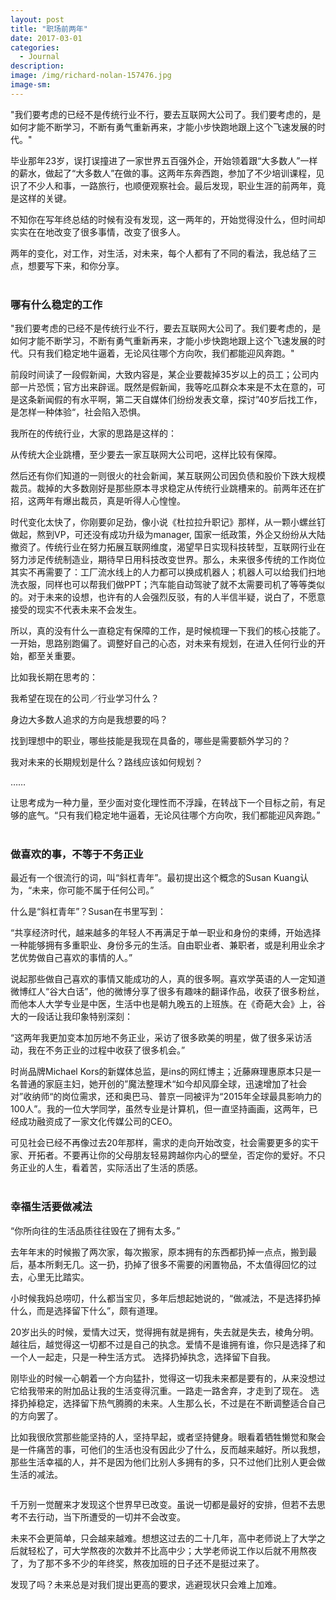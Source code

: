 ```yaml
---
layout: post
title: "职场前两年"
date: 2017-03-01
categories:
  - Journal
description:
image: /img/richard-nolan-157476.jpg
image-sm:
---
```


"我们要考虑的已经不是传统行业不行，要去互联网大公司了。我们要考虑的，是如何才能不断学习，不断有勇气重新再来，才能小步快跑地跟上这个飞速发展的时代。"

毕业那年23岁，误打误撞进了一家世界五百强外企，开始领着跟“大多数人”一样的薪水，做起了“大多数人”在做的事。这两年东奔西跑，参加了不少培训课程，见识了不少人和事，一路旅行，也顺便观察社会。最后发现，职业生涯的前两年，竟是这样的关键。

不知你在写年终总结的时候有没有发现，这一两年的，开始觉得没什么，但时间却实实在在地改变了很多事情，改变了很多人。

两年的变化，对工作，对生活，对未来，每个人都有了不同的看法，我总结了三点，想要写下来，和你分享。<br/><br/>

<h3>哪有什么稳定的工作</h3>

"我们要考虑的已经不是传统行业不行，要去互联网大公司了。我们要考虑的，是如何才能不断学习，不断有勇气重新再来，才能小步快跑地跟上这个飞速发展的时代。只有我们稳定地牛逼着，无论风往哪个方向吹，我们都能迎风奔跑。"

前段时间读了一段假新闻，大致内容是，某企业要裁掉35岁以上的员工；公司内部一片恐慌；官方出来辟谣。既然是假新闻，我等吃瓜群众本来是不太在意的，可是这条新闻假的有水平啊，第二天自媒体们纷纷发表文章，探讨”40岁后找工作，是怎样一种体验“，社会陷入恐惧。

我所在的传统行业，大家的思路是这样的：

从传统大企业跳槽，至少要去一家互联网大公司吧，这样比较有保障。

然后还有你们知道的一则很火的社会新闻，某互联网公司因负债和股价下跌大规模裁员。裁掉的大多数刚好是那些原本寻求稳定从传统行业跳槽来的。前两年还在扩招，这两年有爆出裁员，真是听得人心惶惶。

时代变化太快了，你刚要卯足劲，像小说《杜拉拉升职记》那样，从一颗小螺丝钉做起，熬到VP，可还没有成功升级为manager, 国家一纸政策，外企又纷纷从大陆撤资了。传统行业在努力拓展互联网维度，渴望早日实现科技转型，互联网行业在努力涉足传统制造业，期待早日用科技改变世界。那么，未来很多传统的工作岗位其实不再需要了：工厂流水线上的人力都可以换成机器人；机器人可以给我们扫地洗衣服，同样也可以帮我们做PPT；汽车能自动驾驶了就不太需要司机了等等类似的。对于未来的设想，也许有的人会强烈反驳，有的人半信半疑，说白了，不愿意接受的现实不代表未来不会发生。

所以，真的没有什么一直稳定有保障的工作，是时候梳理一下我们的核心技能了。一开始，思路别跑偏了。调整好自己的心态，对未来有规划，在进入任何行业的开始，都至关重要。

比如我长期在思考的：

我希望在现在的公司／行业学习什么？

身边大多数人追求的方向是我想要的吗？

找到理想中的职业，哪些技能是我现在具备的，哪些是需要额外学习的？

我对未来的长期规划是什么？路线应该如何规划？

……

让思考成为一种力量，至少面对变化理性而不浮躁，在转战下一个目标之前，有足够的底气。“只有我们稳定地牛逼着，无论风往哪个方向吹，我们都能迎风奔跑。”<br/><br/>

<h3>做喜欢的事，不等于不务正业</h3>

最近有一个很流行的词，叫“斜杠青年”。最初提出这个概念的Susan Kuang认为，“未来，你可能不属于任何公司。”

什么是“斜杠青年”？Susan在书里写到：

“共享经济时代，越来越多的年轻人不再满足于单一职业和身份的束缚，开始选择一种能够拥有多重职业、身份多元的生活。自由职业者、兼职者，或是利用业余才艺优势做自己喜欢的事情的人。”

说起那些做自己喜欢的事情又能成功的人，真的很多啊。喜欢学英语的人一定知道微博红人“谷大白话”，他的微博分享了很多有趣味的翻译作品，收获了很多粉丝，而他本人大学专业是中医，生活中也是朝九晚五的上班族。在《奇葩大会》上，谷大的一段话让我印象特别深刻：

“这两年我更加变本加厉地不务正业，采访了很多欧美的明星，做了很多采访活动，我在不务正业的过程中收获了很多机会。”

时尚品牌Michael Kors的新媒体总监，是ins的网红博主；近藤麻理惠原本只是一名普通的家庭主妇，她开创的”魔法整理术“如今却风靡全球，迅速增加了社会对”收纳师“的岗位需求，还和奥巴马、普京一同被评为“2015年全球最具影响力的100人”。我的一位大学同学，虽然专业是计算机，但一直坚持画画，这两年，已经成功融资成了一家文化传媒公司的CEO。

可见社会已经不再像过去20年那样，需求的走向开始改变，社会需要更多的实干家、开拓者。不要再让你的父母朋友轻易跨越你内心的壁垒，否定你的爱好。不只务正业的人生，看着苦，实际活出了生活的质感。<br/><br/>

<h3>幸福生活要做减法</h3>

“你所向往的生活品质往往毁在了拥有太多。”

去年年末的时候搬了两次家，每次搬家，原本拥有的东西都扔掉一点点，搬到最后，基本所剩无几。这一扔，扔掉了很多不需要的闲置物品，不太值得回忆的过去，心里无比踏实。

小时候我妈总唠叨，什么都当宝贝，多年后想起她说的，“做减法，不是选择扔掉什么，而是选择留下什么”，颇有道理。

20岁出头的时候，爱情大过天，觉得拥有就是拥有，失去就是失去，棱角分明。越往后，越觉得这一切都不过是自己的执念。爱情不是谁拥有谁，你只是选择了和一个人一起走，只是一种生活方式。 选择扔掉执念，选择留下自我。

刚毕业的时候一心朝着一个方向猛扑，觉得这一切我未来都是要有的，从来没想过它给我带来的附加品让我的生活变得沉重。一路走一路舍弃，才走到了现在。 选择扔掉稳定，选择留下热气腾腾的未来。人生那么长，不过是在不断调整适合自己的方向罢了。

比如我很欣赏那些能坚持的人，坚持早起，或者坚持健身。眼看着牺牲懒觉和聚会是一件痛苦的事，可他们的生活也没有因此少了什么，反而越来越好。所以我想，那些生活幸福的人，并不是因为他们比别人多拥有的多，只不过他们比别人更会做生活的减法。

<figure>
  <img src="/img/richard-nolan-157476.jpg" alt=""/>
</figure>

千万别一觉醒来才发现这个世界早已改变。虽说一切都是最好的安排，但若不去思考不去行动，当下所遭受的一切并不会改变。

未来不会更简单，只会越来越难。想想这过去的二十几年，高中老师说上了大学之后就轻松了，可大学熬夜的次数并不比高中少；大学老师说工作以后就不用熬夜了，为了那不多不少的年终奖，熬夜加班的日子还不是挺过来了。

发现了吗？未来总是对我们提出更高的要求，逃避现状只会难上加难。
